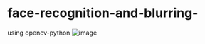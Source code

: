 # face-recognition-and-blurring-
using opencv-python
![image](https://github.com/MalarvizhiV18/face-recognition-and-blurring-/assets/103352745/16698833-1a6a-4dbf-a874-b272bb70b1b2)
